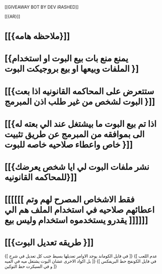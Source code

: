 [[GIVEAWAY BOT BY DEV iRASHED]]

[[{AR}]]

# [[{ملاحظه هامه}]]

# [{يمنع منع بات بيع البوت او استخدام الملفات وبيعها او بيع بروجيكت البوت }]

# [[{ستتعرض على المحاكمه القانونيه اذا بعت البوت لشخص من غير طلب اذن المبرمج }]]

# [[{اذا تم بيع البوت ما بيشتغل عند الي بعته له الى بموافقه من المبرمج عن طريق تثبيت خاص واعطاء صلاحيه خاصه للبوت }]]

# [[{نشر ملفات البوت لي ايا شخص يعرضك للمحاكمه القانونيه}]]

# [[[[[[ فقط الاشخاص المصرح لهم وتم اعطائهم صلاحيه في استخدام الملف هم الي يقدرو يستخدموه استخدام وليس بيع  ]]]]]]

# [[{طريقه تعديل البوت }]]

{[ في فايل الكوماند يوجد الاوامر تعديلها بسيط جنب كل تعديل في شرح ]}
{[ عدم اللعب بل اكواد الاخرى عشان البوت يشتغل ميه في الميه ]}
{[ في فايل الكونفج حط البريفكس و في السيكرت حط التوكين ]}


